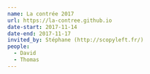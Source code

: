 ```yaml
---
name: La contrée 2017
url: https://la-contree.github.io
date-start: 2017-11-14
date-end: 2017-11-17
invited_by: Stéphane (http://scopyleft.fr/)
people:
  - David
  - Thomas
---
```

